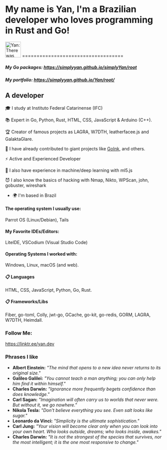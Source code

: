 # My name is Yan, I'm a Brazilian developer who loves programming in Rust and Go! 
<img src="https://raw.githubusercontent.com/simplyYan/simplyYan/main/walk.gif" alt="Yan: There was supposed to be an image here -_-" width="50" height="50">
===================================

##### My Go packages: https://simplyyan.github.io/simplyYan/root
##### My portfolio: https://simplyyan.github.io/Yan/root/
A developer
-------------

🎓 I study at Instituto Federal Catarinense (IFC)

📚 Expert in Go, Python, Rust, HTML, CSS, JavaScript & Arduino (C++). 

🏆 Creator of famous projects as LAGRA, W7DTH, leatherfacee.js and GalaktaGlare.

🎩 I have already contributed to giant projects like [GoInk](https://github.com/fuxiaohei/GoInk), and others.

⚡ Active and Experienced Developer

🤖 I also have experience in machine/deep learning with ml5.js

😈 I also know the basics of hacking with Nmap, Nikto, WPScan, john, gobuster, wireshark

* 🌍  I'm based in Brazil

#### The operating system I usually use:
Parrot OS (Linux/Debian), Tails

#### My Favorite IDEs/Editors:
LiteIDE, VSCodium (Visual Studio Code)

#### Operating Systems I worked with:
Windows, Linux, macOS (and web).

#### 📋 Languages
HTML, CSS, JavaScript, Python, Go, Rust.

#### 📋 Frameworks/Libs
Fiber, go-toml, Colly, jwt-go, GCache, go-kit, go-redis, GORM, LAGRA, W7DTH, Heimdall.

### Follow Me:
https://linktr.ee/yan.dev

### Phrases I like
- **Albert Einstein:** *"The mind that opens to a new idea never returns to its original size."*
- **Galileo Galilei:** *"You cannot teach a man anything; you can only help him find it within himself."*
- **Charles Darwin:** *"Ignorance more frequently begets confidence than does knowledge."*
- **Carl Sagan:** *"Imagination will often carry us to worlds that never were. But without it, we go nowhere."*
- **Nikola Tesla:** *"Don't believe everything you see. Even salt looks like sugar."*
- **Leonardo da Vinci:** *"Simplicity is the ultimate sophistication."*
- **Carl Jung:** *"Your vision will become clear only when you can look into your own heart. Who looks outside, dreams; who looks inside, awakes."*
- **Charles Darwin:** *"It is not the strongest of the species that survives, nor the most intelligent; it is the one most responsive to change."*
